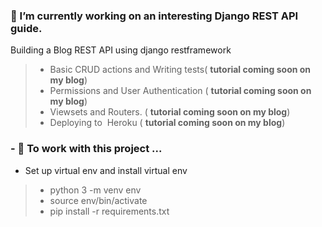 
### 🔭 I’m currently working on an interesting Django REST API guide.
Building a Blog REST API using django restframework

> - Basic CRUD actions and Writing tests( **tutorial coming soon on my blog**)
> - Permissions and User Authentication  ( **tutorial coming soon on my blog**)
> - Viewsets and Routers.  ( **tutorial coming soon on my blog**)
> - Deploying to  Heroku ( **tutorial coming soon on my blog**)

### - 🌱 To work with this project ...
- Set up virtual env and install virtual env
> - python 3 -m venv env 
> - source env/bin/activate 
> - pip install -r requirements.txt




